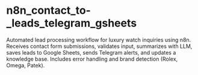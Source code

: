 # n8n_contact_to-_leads_telegram_gsheets
Automated lead processing workflow for luxury watch inquiries using n8n. Receives contact form submissions, validates input, summarizes with LLM, saves leads to Google Sheets, sends Telegram alerts, and updates a knowledge base. Includes error handling and brand detection (Rolex, Omega, Patek).
